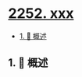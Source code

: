 # [2252. xxx](https://github.com/Tdahuyou/TNotes.leetcode/tree/main/notes/2252.%20xxx)

<!-- region:toc -->

- [1. 📝 概述](#1--概述)

<!-- endregion:toc -->

## 1. 📝 概述
